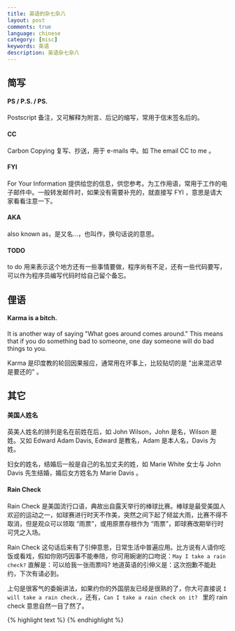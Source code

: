 ```yaml
---
title: 英语的杂七杂八
layout: post
comments: true
language: chinese
category: [misc]
keywords: 英语
description: 英语杂七杂八
---
```



<!-- more -->

## 简写

#### PS / P.S. / PS.

Postscript 备注，又可解释为附言、后记的缩写，常用于信末签名后的。

#### CC

Carbon Copying 复写、抄送，用于 e-mails 中。如 The email CC to me 。

#### FYI

For Your Information 提供给您的信息，供您参考。为工作用语，常用于工作的电子邮件中。一般转发邮件时，如果没有需要补充的，就直接写 FYI ，意思是请大家看看注意一下。

#### AKA

also known as，是又名...，也叫作，换句话说的意思。

#### TODO

to do 用来表示这个地方还有一些事情要做，程序尚有不足，还有一些代码要写，可以作为程序员编写代码时给自己留个备忘。

## 俚语

#### Karma is a bitch.

It is another way of saying "What goes around comes around." This means that if you do something bad to someone, one day someone will do bad things to you.

Karma 是印度教的轮回因果报应，通常用在坏事上，比较贴切的是 "出来混迟早是要还的" 。


## 其它

#### 美国人姓名

英美人姓名的排列是名在前姓在后，如 John Wilson，John 是名，Wilson 是姓。又如 Edward Adam Davis, Edward 是教名，Adam 是本人名，Davis 为姓。

妇女的姓名，结婚后一般是自己的名加丈夫的姓，如 Marie White 女士与 John Davis 先生结婚，婚后女方姓名为 Marie Davis 。

#### Rain Check

Rain Check 是美国流行口语，典故出自露天举行的棒球比赛。棒球是最受美国人欢迎的运动之一，如球赛进行时天不作美，突然之间下起了倾盆大雨，比赛不得不取消，但是观众可以领取 “雨票”，或用原票存根作为 “雨票”，即球赛改期举行时可凭之入场。

Rain Check 这句话后来有了引伸意思，日常生活中普遍应用。比方说有人请你吃饭或看戏，假如你刚巧因事不能奉陪，你可用婉谢的口吻说：```May I take a rain check?``` 直解是：可以给我一张雨票吗? 地道英语的引伸义是：这次抱歉不能赴约，下次有请必到。

上句是很客气的委婉讲法，如果约你的外国朋友已经是很熟的了，你大可直接说 ```I will take a rain check.```，还有，```Can I take a rain check on it? ``` 里的 rain check 意思自然一目了然了。


{% highlight text %}
{% endhighlight %}
